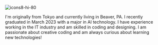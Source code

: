 ![icons8-hi-80](https://user-images.githubusercontent.com/88697509/196074781-14dc941d-7af5-4024-a6ba-d05ec305938f.png)

I'm originally from Tokyo and currently living in Beaver, PA. I recently graduated in March 2023 with a major in AI technology. I have experience working in the IT industry and am skilled in coding and designing. I am passionate about creative coding and am always curious about learning new technologies!

